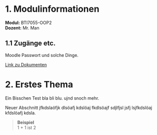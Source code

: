 # 1. Modulinformationen
**Modul:** BTI7055-OOP2  
**Dozent:** Mr. Man

## 1.1 Zugänge etc.
Moodle Passwort und solche Dinge.

[Link zu Dokumenten](https://google.com)

# 2. Erstes Thema
Ein Bisschen Test bla bli blu. ujnd snoch mehr.

Neuer Abschnitt jfkdslaöfjk dlsöafj kdslöaj fkdlsöajf sdjlfjsl jsfj lsjfkdslöaj kfdslöafj kdsla.
> **Beispiel**  
> 1 + 1 ist 2
 
